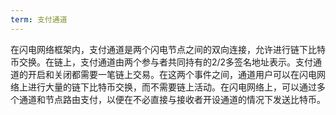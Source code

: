 ```yaml
---
term: 支付通道
---
```


在闪电网络框架内，支付通道是两个闪电节点之间的双向连接，允许进行链下比特币交换。在链上，支付通道由两个参与者共同持有的2/2多签名地址表示。支付通道的开启和关闭都需要一笔链上交易。在这两个事件之间，通道用户可以在闪电网络上进行大量的链下比特币交换，而不需要链上活动。在闪电网络上，可以通过多个通道和节点路由支付，以便在不必直接与接收者开设通道的情况下发送比特币。